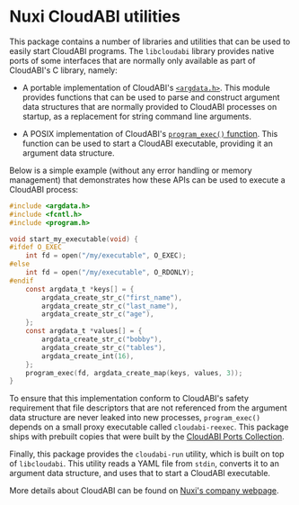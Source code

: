 # Nuxi CloudABI utilities

This package contains a number of libraries and utilities that can be
used to easily start CloudABI programs. The `libcloudabi` library
provides native ports of some interfaces that are normally only
available as part of CloudABI's C library, namely:

* A portable implementation of CloudABI's
  [`<argdata.h>`](https://github.com/NuxiNL/cloudlibc/blob/master/src/include/argdata.h).
  This module provides functions that can be used to parse and construct
  argument data structures that are normally provided to CloudABI
  processes on startup, as a replacement for string command line
  arguments.

* A POSIX implementation of CloudABI's
  [`program_exec()` function](https://github.com/NuxiNL/cloudlibc/blob/master/src/include/program.h).
  This function can be used to start a CloudABI executable, providing it
  an argument data structure.

Below is a simple example (without any error handling or memory
management) that demonstrates how these APIs can be used to execute a
CloudABI process:

```c
#include <argdata.h>
#include <fcntl.h>
#include <program.h>

void start_my_executable(void) {
#ifdef O_EXEC
    int fd = open("/my/executable", O_EXEC);
#else
    int fd = open("/my/executable", O_RDONLY);
#endif
    const argdata_t *keys[] = {
        argdata_create_str_c("first_name"),
        argdata_create_str_c("last_name"),
        argdata_create_str_c("age"),
    };
    const argdata_t *values[] = {
        argdata_create_str_c("bobby"),
        argdata_create_str_c("tables"),
        argdata_create_int(16),
    };
    program_exec(fd, argdata_create_map(keys, values, 3));
}
```

To ensure that this implementation conform to CloudABI's safety
requirement that file descriptors that are not referenced from the
argument data structure are never leaked into new processes,
`program_exec()` depends on a small proxy executable called
`cloudabi-reexec`. This package ships with prebuilt copies that were
built by the
[CloudABI Ports Collection](https://github.com/NuxiNL/cloudabi-ports/tree/master/packages/cloudabi-reexec).

Finally, this package provides the `cloudabi-run` utility, which is
built on top of `libcloudabi`. This utility reads a YAML file from
`stdin`, converts it to an argument data structure, and uses that to
start a CloudABI executable.

More details about CloudABI can be found on
[Nuxi's company webpage](https://nuxi.nl/).
